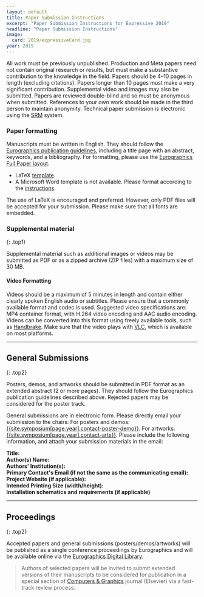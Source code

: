 ```yaml
---
layout: default
title: Paper Submission Instructions
excerpt: "Paper Submission Instructions for Expressive 2019"
headline: "Paper Submission Instructions"
image:
  card: 2019/expressiveCard.jpg
year: 2019
---
```


All work must be previously unpublished. Production and Meta papers need not contain original research or results, but must make a substantive contribution to the knowledge in the field. Papers should be 4–10 pages in length (excluding citations). Papers longer than 10 pages must make a very significant contribution. Supplemental video and images may also be submitted. Papers are reviewed double-blind and so must be anonymous when submitted. References to your own work should be made in the third person to maintain anonymity.
Technical paper submission is electronic using the [SRM]({{site.symposium[2019].submission}}) system.

### Paper formatting

Manuscripts must be written in English. They should follow the [Eurographics publication guidelines](https://www.eurographics2019.it/index.php/for-submitters/full-papers/), including a title page with an abstract, keywords, and a bibliography. For formatting, please use the [Eurographics Full Paper layout](https://srmv2.eg.org/COMFy/Conference/EG_2019/Instruction).

* LaTeX [template](https://srmv2.eg.org/COMFy/Conference/EG_2019/GetConferenceFile?fileID=8929).
* A Microsoft Word template is not available.  Please format according to the [instructions](https://srmv2.eg.org/COMFy/Conference/EG_2019/GetConferenceFile?fileID=8931).

The use of LaTeX is encouraged and preferred. However, only PDF files will be accepted for your submission. Please make sure that all fonts are embedded.

### Supplemental material
{: .top1}

Supplemental material such as additional images or videos may be submitted as PDF or as a zipped archive (ZIP files) with a maximum size of 30 MB.

#### Video Formatting

Videos should be a maximum of 5 minutes in length and contain either clearly spoken English audio or subtitles. Please ensure that a commonly available format and codec is used. Suggested video specifications are: MP4 container format, with H.264 video encoding and AAC audio encoding. Videos can be converted into this format using freely available tools, such as [Handbrake](https://handbrake.fr/). Make sure that the video plays with [VLC](https://www.videolan.org/vlc/), which is available on most platforms.

---

## General Submissions
{: .top2}

Posters, demos, and artworks should be submitted in PDF format as an extended abstract (2 or more pages). They should follow the Eurographics publication guidelines described above. Rejected papers may be considered for the poster track.

General submissions are in electronic form. Please directly email your submission to the chairs: For posters and demos: [{{site.symposium[page.year].contact-poster-demo}}](mailto:{{site.symposium[page.year].contact-poster-demo}}). For artworks: [{{site.symposium[page.year].contact-arts}}](mailto:{{site.symposium[page.year].contact-arts}}). Please include the following information, and attach your submission materials in the email:

**Title: <br/>
Author(s) Name:<br/>
Authors' Institution(s):<br/>
Primary Contact's Email (if not the same as the communicating email):<br/>
Project Website (if applicable):<br/>
Intended Printing Size (width/height):<br/>
Installation schematics and requirements (if applicable)**

---

## Proceedings
{: .top2}

Accepted papers and general submissions (posters/demos/artworks) will be published as a single conference proceedings by Eurographics and will be available online via the [Eurographics Digital Library](https://diglib.eg.org/).

> Authors of selected papers will be invited to submit extended versions of their manuscripts to be considered for publication in a special section of [Computers & Graphics](https://www.journals.elsevier.com/computers-and-graphics/) journal (Elsevier) via a fast-track review process.
